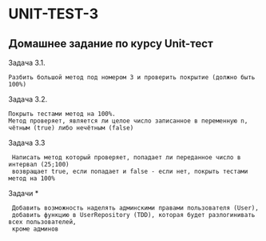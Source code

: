 # UNIT-TEST-3
## Домашнее задание по курсу Unit-тест

Задача 3.1. 
    
    Разбить большой метод под номером 3 и проверить покрытие (должно быть 100%)
Задача 3.2. 

    Покрыть тестами метод на 100%.
    Метод проверяет, является ли целое число записанное в переменную n, 
    чётным (true) либо нечётным (false)
    
Задача 3.3

     Написать метод который проверяет, попадает ли переданное число в интервал (25;100) 
     возвращает true, если попадает и false - если нет, покрыть тестами метод на 100%
     
Задачи *

     Добавить возможность наделять админскими правами пользователя (User), 
     добавить функцию в UserRepository (TDD), которая будет разлогинивать всех пользователей, 
     кроме админов
     
